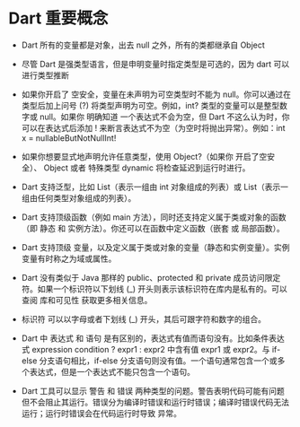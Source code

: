 # Dart 重要概念

- Dart 所有的变量都是对象，出去 null 之外，所有的类都继承自 Object
- 尽管 Dart 是强类型语言，但是申明变量时指定类型是可选的，因为 dart 可以进行类型推断
- 如果你开启了 空安全，变量在未声明为可空类型时不能为 null。你可以通过在类型后加上问号 (?) 将类型声明为可空。例如，int? 类型的变量可以是整型数字或 null。如果你 明确知道 一个表达式不会为空，但 Dart 不这么认为时，你可以在表达式后添加 ! 来断言表达式不为空（为空时将抛出异常）。例如：int x = nullableButNotNullInt!

- 如果你想要显式地声明允许任意类型，使用 Object?（如果你 开启了空安全）、 Object 或者 特殊类型 dynamic 将检查延迟到运行时进行。

- Dart 支持泛型，比如 List<int>（表示一组由 int 对象组成的列表）或 List<Object>（表示一组由任何类型对象组成的列表）。

- Dart 支持顶级函数（例如 main 方法），同时还支持定义属于类或对象的函数（即 静态 和 实例方法）。你还可以在函数中定义函数（嵌套 或 局部函数）。

- Dart 支持顶级 变量，以及定义属于类或对象的变量（静态和实例变量）。实例变量有时称之为域或属性。

- Dart 没有类似于 Java 那样的 public、protected 和 private 成员访问限定符。如果一个标识符以下划线 (_) 开头则表示该标识符在库内是私有的。可以查阅 库和可见性 获取更多相关信息。

- 标识符 可以以字母或者下划线 (_) 开头，其后可跟字符和数字的组合。

- Dart 中 表达式 和 语句 是有区别的，表达式有值而语句没有。比如条件表达式 expression condition ? expr1 : expr2 中含有值 expr1 或 expr2。与 if-else 分支语句相比，if-else 分支语句则没有值。一个语句通常包含一个或多个表达式，但是一个表达式不能只包含一个语句。

- Dart 工具可以显示 警告 和 错误 两种类型的问题。警告表明代码可能有问题但不会阻止其运行。错误分为编译时错误和运行时错误；编译时错误代码无法运行；运行时错误会在代码运行时导致 异常。
